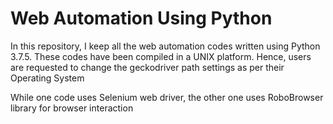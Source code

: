 <h1>Web Automation Using Python</h1>

<p> In this repository, I keep all the web automation codes written using Python 3.7.5. These codes have been compiled in a UNIX platform. Hence, users are requested to change the geckodriver path settings as per their Operating System <p>
<p> While one code uses Selenium web driver, the other one uses RoboBrowser library for browser interaction</p>
